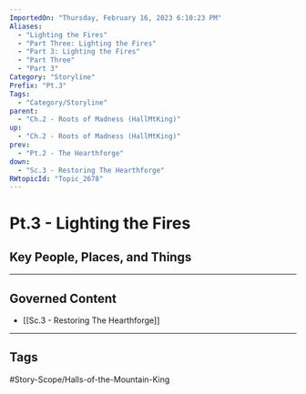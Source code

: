 ```yaml
---
ImportedOn: "Thursday, February 16, 2023 6:10:23 PM"
Aliases:
  - "Lighting the Fires"
  - "Part Three: Lighting the Fires"
  - "Part 3: Lighting the Fires"
  - "Part Three"
  - "Part 3"
Category: "Storyline"
Prefix: "Pt.3"
Tags:
  - "Category/Storyline"
parent:
  - "Ch.2 - Roots of Madness (HallMtKing)"
up:
  - "Ch.2 - Roots of Madness (HallMtKing)"
prev:
  - "Pt.2 - The Hearthforge"
down:
  - "Sc.3 - Restoring The Hearthforge"
RWtopicId: "Topic_2678"
---
```

# Pt.3 - Lighting the Fires
## Key People, Places, and Things
---
## Governed Content
- [[Sc.3 - Restoring The Hearthforge]]


---
## Tags
#Story-Scope/Halls-of-the-Mountain-King

